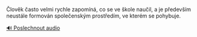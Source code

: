 
Člověk často velmi rychle zapomíná, co se ve škole naučil, a je především neustále formován společenským prostředím, ve kterém se pohybuje.

[🔊 Poslechnout audio](/data/7-paragraphs/audio/chapter_169/para_002-lovk-asto-velmi-rychle-zapomn-co-se-ve-kole.mp3)
